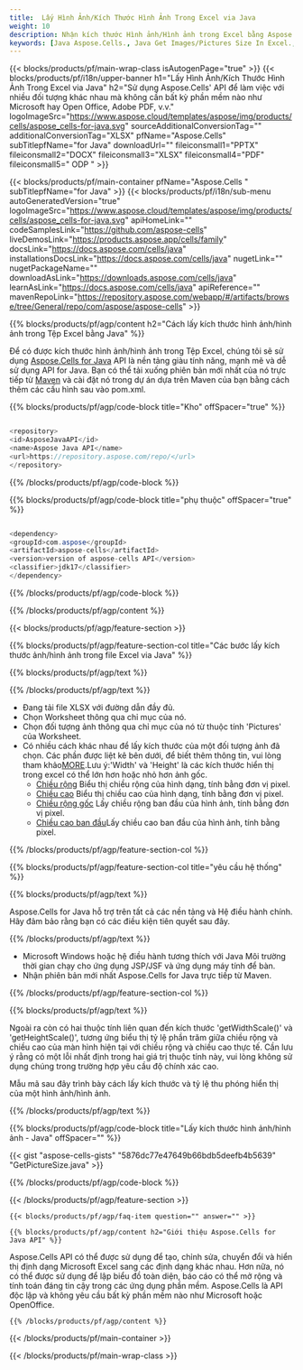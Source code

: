 ```yaml
---
title:  Lấy Hình Ảnh/Kích Thước Hình Ảnh Trong Excel via Java
weight: 10
description: Nhận kích thước Hình ảnh/Hình ảnh trong Excel bằng Aspose.Cells' Java API mà không cần bất kỳ phần mềm nào như Microsoft hoặc Open Office, Adobe PDF, v.v.
keywords: [Java Aspose.Cells., Java Get Images/Pictures Size In Excel., Java Obtain Images/Pictures Size In Excel., Java Access Images/Pictures Size In Excel]
---
```

{{< blocks/products/pf/main-wrap-class isAutogenPage="true" >}}
{{< blocks/products/pf/i18n/upper-banner h1="Lấy Hình Ảnh/Kích Thước Hình Ảnh Trong Excel via Java" h2="Sử dụng Aspose.Cells\' API để làm việc với nhiều đối tượng khác nhau mà không cần bất kỳ phần mềm nào như Microsoft hay Open Office, Adobe PDF, v.v." logoImageSrc="https://www.aspose.cloud/templates/aspose/img/products/cells/aspose_cells-for-java.svg" sourceAdditionalConversionTag="" additionalConversionTag="XLSX" pfName="Aspose.Cells" subTitlepfName="for Java" downloadUrl="" fileiconsmall1="PPTX" fileiconsmall2="DOCX" fileiconsmall3="XLSX" fileiconsmall4="PDF" fileiconsmall5=" ODP " >}}

{{< blocks/products/pf/main-container pfName="Aspose.Cells " subTitlepfName="for Java" >}}
{{< blocks/products/pf/i18n/sub-menu autoGeneratedVersion="true" logoImageSrc="https://www.aspose.cloud/templates/aspose/img/products/cells/aspose_cells-for-java.svg" apiHomeLink="" codeSamplesLink="https://github.com/aspose-cells" liveDemosLink="https://products.aspose.app/cells/family" docsLink="https://docs.aspose.com/cells/java" installationsDocsLink="https://docs.aspose.com/cells/java" nugetLink="" nugetPackageName="" downloadAsLink="https://downloads.aspose.com/cells/java" learnAsLink="https://docs.aspose.com/cells/java" apiReference="" mavenRepoLink="https://repository.aspose.com/webapp/#/artifacts/browse/tree/General/repo/com/aspose/aspose-cells" >}}

{{% blocks/products/pf/agp/content h2="Cách lấy kích thước hình ảnh/hình ảnh trong Tệp Excel bằng Java" %}}

 Để có được kích thước hình ảnh/hình ảnh trong Tệp Excel, chúng tôi sẽ sử dụng
 [Aspose.Cells for Java](https://products.aspose.com/cells/java) 
 API là nền tảng giàu tính năng, mạnh mẽ và dễ sử dụng API for Java. Bạn có thể tải xuống phiên bản mới nhất của nó trực tiếp từ
 [Maven](https://repository.aspose.com/webapp/#/artifacts/browse/tree/General/repo/com/aspose/aspose-cells) 
 và cài đặt nó trong dự án dựa trên Maven của bạn bằng cách thêm các cấu hình sau vào pom.xml.

{{% blocks/products/pf/agp/code-block title="Kho" offSpacer="true" %}}

```cs

<repository>
<id>AsposeJavaAPI</id>
<name>Aspose Java API</name>
<url>https://repository.aspose.com/repo/</url>
</repository>

```

{{% /blocks/products/pf/agp/code-block %}}

{{% blocks/products/pf/agp/code-block title="phụ thuộc" offSpacer="true" %}}

```cs

<dependency>
<groupId>com.aspose</groupId>
<artifactId>aspose-cells</artifactId>
<version>version of aspose-cells API</version>
<classifier>jdk17</classifier>
</dependency>

```

{{% /blocks/products/pf/agp/code-block %}}

{{% /blocks/products/pf/agp/content %}}

{{< blocks/products/pf/agp/feature-section >}}

{{% blocks/products/pf/agp/feature-section-col title="Các bước lấy kích thước ảnh/hình ảnh trong file Excel via Java" %}}

{{% blocks/products/pf/agp/text %}}

{{% /blocks/products/pf/agp/text %}}

+ Đang tải file XLSX với đường dẫn đầy đủ.
+ Chọn Worksheet thông qua chỉ mục của nó.
+ Chọn đối tượng ảnh thông qua chỉ mục của nó từ thuộc tính 'Pictures' của Worksheet.
 + Có nhiều cách khác nhau để lấy kích thước của một đối tượng ảnh đã chọn. Các phần được liệt kê bên dưới, để biết thêm thông tin, vui lòng tham khảo[MORE](https://reference.aspose.com/cells/java/com.aspose.cells/picture/).Lưu ý:'Width' và 'Height' là các kích thước hiển thị trong excel có thể lớn hơn hoặc nhỏ hơn ảnh gốc.
    + [Chiều rộng](https://reference.aspose.com/cells/java/com.aspose.cells/picture/#getWidth--) Biểu thị chiều rộng của hình dạng, tính bằng đơn vị pixel.
    + [Chiều cao](https://reference.aspose.com/cells/java/com.aspose.cells/picture/#getHeight--) Biểu thị chiều cao của hình dạng, tính bằng đơn vị pixel.
    + [Chiều rộng gốc](https://reference.aspose.com/cells/java/com.aspose.cells/picture/#getOriginalWidth--) Lấy chiều rộng ban đầu của hình ảnh, tính bằng đơn vị pixel.
    + [Chiều cao ban đầu](https://reference.aspose.com/cells/java/com.aspose.cells/picture/#getOriginalHeight--)Lấy chiều cao ban đầu của hình ảnh, tính bằng pixel.


{{% /blocks/products/pf/agp/feature-section-col %}}

{{% blocks/products/pf/agp/feature-section-col title="yêu cầu hệ thống" %}}

{{% blocks/products/pf/agp/text %}}

 Aspose.Cells for Java hỗ trợ trên tất cả các nền tảng và Hệ điều hành chính. Hãy đảm bảo rằng bạn có các điều kiện tiên quyết sau đây.

{{% /blocks/products/pf/agp/text %}}

- Microsoft Windows hoặc hệ điều hành tương thích với Java Môi trường thời gian chạy cho ứng dụng JSP/JSF và ứng dụng máy tính để bàn.
- Nhận phiên bản mới nhất Aspose.Cells for Java trực tiếp từ Maven.

{{% /blocks/products/pf/agp/feature-section-col %}}

{{% blocks/products/pf/agp/text %}}
 
 Ngoài ra còn có hai thuộc tính liên quan đến kích thước 'getWidthScale()' và 'getHeightScale()', tương ứng biểu thị tỷ lệ phần trăm giữa chiều rộng và chiều cao của màn hình hiện tại với chiều rộng và chiều cao thực tế.
 Cần lưu ý rằng có một lỗi nhất định trong hai giá trị thuộc tính này, vui lòng không sử dụng chúng trong trường hợp yêu cầu độ chính xác cao.
 
 Mẫu mã sau đây trình bày cách lấy kích thước và tỷ lệ thu phóng hiển thị của một hình ảnh/hình ảnh.

{{% /blocks/products/pf/agp/text %}}

{{% blocks/products/pf/agp/code-block title="Lấy kích thước hình ảnh/hình ảnh - Java" offSpacer="" %}}

{{< gist "aspose-cells-gists" "5876dc77e47649b66bdb5deefb4b5639" "GetPictureSize.java" >}}

{{% /blocks/products/pf/agp/code-block %}}

{{< /blocks/products/pf/agp/feature-section >}}

    {{< blocks/products/pf/agp/faq-item question="" answer="" >}}
 

<!-- aboutfile Starts -->

    {{% blocks/products/pf/agp/content h2="Giới thiệu Aspose.Cells for Java API" %}}

 Aspose.Cells API có thể được sử dụng để tạo, chỉnh sửa, chuyển đổi và hiển thị định dạng Microsoft Excel sang các định dạng khác nhau. Hơn nữa, nó có thể được sử dụng để lập biểu đồ toàn diện, báo cáo có thể mở rộng và tính toán đáng tin cậy trong các ứng dụng phần mềm. Aspose.Cells là API độc lập và không yêu cầu bất kỳ phần mềm nào như Microsoft hoặc OpenOffice.


    {{% /blocks/products/pf/agp/content %}}

    


{{< /blocks/products/pf/main-container >}}
    
{{< /blocks/products/pf/main-wrap-class >}}

